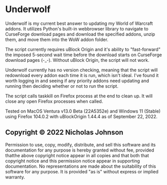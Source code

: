 # Underwolf

Underwolf is my current best answer to updating my World of Warcraft addons. It utilizes Python's built-in webbrowser library to navigate to CurseForge download pages and download the specified addons, unzip them, and move them into the WoW addon folder.

The script currently requires uBlock Origin and it's ability to "fast-forward" the imposed 5-second wait time before the download starts on CurseForge download pages (-_-). Without uBlock Origin, the script will not work.

Underwolf currently has no version checking, meaning that the script will redownload every addon each time it is run, which isn't ideal. I've found it worth logging in and seeing if any priority addons need updating and running then deciding whether or not to run the script.

The script calls taskkill on Firefox process at the end to clean up. It will close any open Firefox processes when called.

Tested on MacOS Ventura v13.0 Beta (22A5352e) and Windows 11 (Stable) using Firefox 104.0.2 with uBlockOrigin 1.44.4 as of September 22, 2022.

## Copyright © 2022 Nicholas Johnson

Permission to use, copy, modify, distribute, and sell this software and its documentation for any purpose is hereby granted without fee, provided thatthe above copyright notice appear in all copies and that both that copyright notice and this permission notice appear in supporting documentation. No representations are made about the suitability of this software for any purpose.  It is provided "as is" without express or implied warranty.